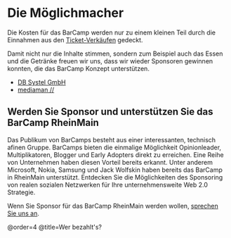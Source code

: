 # Die Möglichmacher

Die Kosten für das BarCamp werden nur zu einem kleinen Teil durch die Einnahmen aus den [Ticket-Verkäufen](/p/Tickets) gedeckt.

Damit nicht nur die Inhalte stimmen, sondern zum Beispiel auch das Essen und die Getränke freuen wir uns, dass wir 
wieder Sponsoren gewinnen konnten, die das BarCamp Konzept unterstützen.

 * [DB Systel GmbH](http://www.dbsystel.de/dbsystel/karriere/)
 * [mediaman //](http://mediaman.com/)

## Werden Sie Sponsor und unterstützen Sie das BarCamp RheinMain

Das Publikum von BarCamps besteht aus einer interessanten, technisch afinen Gruppe. BarCamps bieten die einmalige Möglichkeit Opinionleader, Multiplikatoren, Blogger und Early Adopters direkt zu erreichen. Eine Reihe von Unternehmen haben diesen Vorteil bereits erkannt. Unter anderem Microsoft, Nokia, Samsung und Jack Wolfskin haben bereits das BarCamp in RheinMain unterstützt.
Entdecken Sie die Möglichkeiten des Sponsoring von realen sozialen Netzwerken für Ihre unternehmensweite Web 2.0 Strategie.

Wenn Sie Sponsor für das BarCamp RheinMain werden wollen, [sprechen Sie uns an](/p/Kontakt/Index).

@order=4
@title=Wer bezahlt's?
